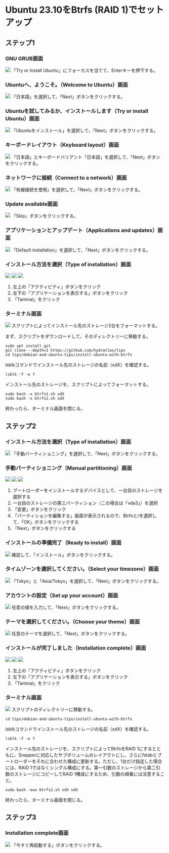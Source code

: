 # Ubuntu 23.10をBtrfs (RAID 1)でセットアップ
## ステップ1
### GNU GRUB画面
![](desktop/001_grub.png)
「Try or Install Ubuntu」にフォーカスを当てて、Enterキーを押下する。

### Ubuntuへ、ようこそ。（Welcome to Ubuntu）画面
![](desktop/002_welcome_to_ubuntu.png)
「日本語」を選択して、「Next」ボタンをクリックする。

### Ubuntuを試してみるか、インストールします（Try or install Ubuntu）画面
![](desktop/003_try_or_install_ubuntu.png)
「Ubuntuをインストール」を選択して、「Next」ボタンをクリックする。

### キーボードレイアウト（Keyboard layout）画面
![](desktop/004_Keyboard_layout.png)
「日本語」とキーボードバリアント「日本語」を選択して、「Next」ボタンをクリックする。

### ネットワークに接続（Connect to a network）画面
![](desktop/005_connect_to_a_network.png)
「有線接続を使用」を選択して、「Next」ボタンをクリックする。

### Update available画面
![](desktop/006_update_available.png)
「Skip」ボタンをクリックする。

### アプリケーションとアップデート（Applications and updates）画面
![](desktop/007_applications_and_updates.png)
「Default installation」を選択して、「Next」ボタンをクリックする。

### インストール方法を選択（Type of installation）画面
![](desktop/008_type_of_installation_1.png)
![](desktop/008_type_of_installation_2.png)
![](desktop/008_type_of_installation_3.png)
1. 左上の「アクティビティ」ボタンをクリック
1. 左下の「アプリケーションを表示する」ボタンをクリック
1. 「Taminal」をクリック

### ターミナル画面
![](desktop/009_taminal.png)
スクリプトによってインストール先のストレージ2台をフォーマットする。

まず、スクリプトをダウンロードして、そのディレクトリーに移動する。
```
sudo apt install git
git clone --depth=1 https://github.com/hydratlas/tips
cd tips/debian-and-ubuntu-tips/install-ubuntu-with-btrfs
```

lsblkコマンドでインストール先のストレージの名前（sdX）を確認する。
```
lsblk -f -e 7
```

インストール先のストレージを、スクリプトによってフォーマットする。
```
sudo bash -x btrfs1.sh sdX
sudo bash -x btrfs1.sh sdX
```

終わったら、ターミナル画面を閉じる。

## ステップ2
### インストール方法を選択（Type of installation）画面
![](desktop/101_type_of_installation.png)
「手動パーティショニング」を選択して、「Next」ボタンをクリックする。

### 手動パーティショニング（Manual partitioning）画面
![](desktop/102_manual_partitioning_1.png)
![](desktop/102_manual_partitioning_2.png)
![](desktop/102_manual_partitioning_3.png)
1. ブートローダーをインストールするデバイスとして、一台目のストレージを選択する
1. 一台目のストレージの第三パーティション（この場合は「vda3」）を選択
1. 「変更」ボタンをクリック
1. 「パーティションを編集する」画面が表示されるので、Btrfsと/を選択して、「OK」ボタンをクリックする
1. 「Next」ボタンをクリックする

### インストールの準備完了（Ready to install）画面
![](desktop/103_ready_to_install.png)
確認して、「インストール」ボタンをクリックする。

### タイムゾーンを選択してください。（Select your timezone）画面
![](desktop/104_select_your_timezone.png)
「Tokyo」と「Asia/Tokyo」を選択して、「Next」ボタンをクリックする。

### アカウントの設定（Set up your account）画面
![](desktop/105_set_up_your_account.png)
任意の値を入力して、「Next」ボタンをクリックする。

### テーマを選択してください。（Choose your theme）画面
![](desktop/106_choose_your_theme.png)
任意のテーマを選択して、「Next」ボタンをクリックする。

### インストールが完了しました（Installation complete）画面
![](desktop/107_installation_complete_1.png)
![](desktop/107_installation_complete_2.png)
![](desktop/107_installation_complete_3.png)
1. 左上の「アクティビティ」ボタンをクリック
1. 左下の「アプリケーションを表示する」ボタンをクリック
1. 「Taminal」をクリック

### ターミナル画面
![](desktop/108_taminal.png)
スクリプトのディレクトリーに移動する。
```
cd tips/debian-and-ubuntu-tips/install-ubuntu-with-btrfs
```

lsblkコマンドでインストール先のストレージの名前（sdX）を確認する。
```
lsblk -f -e 7
```

インストール先のストレージを、スクリプトによってBtrfsをRAID 1にするとともに、Snapperに対応したサブボリュームのレイアウトにし、さらにfstabとブートローダーをそれに合わせた構成に更新する。ただし、1台だけ指定した場合には、RAID 1ではなくシングル構成にする。第一引数のストレージから第二引数のストレージにコピーしてRAID 1構成にするため、引数の順番には注意すること。
```
sudo bash -eux btrfs2.sh sdX sdX
```

終わったら、ターミナル画面を閉じる。

## ステップ3
### Installation complete画面
![](desktop/201_installation_complete.png)
「今すぐ再起動する」ボタンをクリックする。

